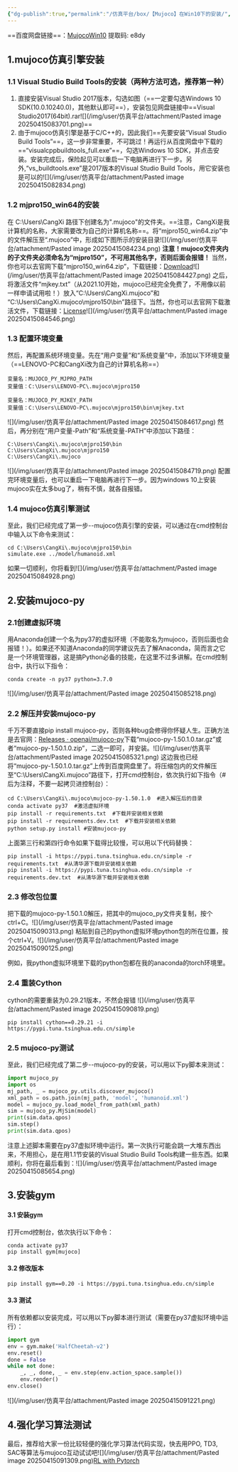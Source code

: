 ```yaml
---
{"dg-publish":true,"permalink":"/仿真平台/box/【Mujoco】在Win10下的安装/","dgPassFrontmatter":true}
---
```


==百度网盘链接==：[MujocoWin10]( https://pan.baidu.com/s/1Pab_yRVsZuQs-TFiMXKbkg?pwd=e8dy )
提取码: e8dy 
## 1.mujoco仿真引擎安装

### 1.1 Visual Studio Build Tools的安装（两种方法可选，推荐第一种）
1. 直接安装Visual Studio 2017版本，勾选如图（==一定要勾选Windows 10 SDK(10.0.10240.0)，其他默认即可==），安装包见网盘链接中==Visual Studio2017(64bit).rar![](/img/user/仿真平台/attachment/Pasted image 20250415083701.png)==
2. 由于mujoco仿真引擎是基于C/C++的，因此我们==先要安装“Visual Studio Build Tools”==，这一步非常重要，不可跳过！再运行从百度网盘中下载的==“visualcppbuildtools_full.exe”==，勾选Windows 10 SDK，并点击安装。安装完成后，保险起见可以重启一下电脑再进行下一步。另外,“vs_buildtools.exe”是2017版本的Visual Studio Build Tools，用它安装也是可以的![](/img/user/仿真平台/attachment/Pasted image 20250415082834.png)
### 1.2 mjpro150_win64的安装

在 C:\Users\CangXi 路径下创建名为".mujoco"的文件夹。==注意，CangXi是我计算机的名称，大家需要改为自己的计算机名称==。将“mjpro150_win64.zip”中的文件解压至“.mujoco”中，形成如下图所示的安装目录![](/img/user/仿真平台/attachment/Pasted image 20250415084234.png)
**注意！mujoco文件夹内的子文件夹必须命名为“mjpro150”，不可用其他名字，否则后面会报错！**
当然，你也可以去官网下载“mjpro150_win64.zip”，下载链接：[Download](https://www.roboti.us/download.html)![](/img/user/仿真平台/attachment/Pasted image 20250415084427.png)
之后，将激活文件“mjkey.txt”（从2021.10开始，mujoco已经完全免费了，不用像以前一样申请试用啦！）放入“C:\Users\CangXi\.mujoco”和 “C:\Users\CangXi\.mujoco\mjpro150\bin”路径下。当然，你也可以去官网下载激活文件，下载链接：[License](https://www.roboti.us/license.html)![](/img/user/仿真平台/attachment/Pasted image 20250415084546.png)
### 1.3 配置环境变量

然后，再配置系统环境变量。先在“用户变量”和“系统变量”中，添加以下环境变量（==LENOVO-PC和CangXi改为自己的计算机名称==）

```text
变量名：MUJOCO_PY_MJPRO_PATH
变量值：C:\Users\LENOVO-PC\.mujoco\mjpro150

变量名：MUJOCO_PY_MJKEY_PATH
变量值：C:\Users\LENOVO-PC\.mujoco\mjpro150\bin\mjkey.txt
```
![](/img/user/仿真平台/attachment/Pasted image 20250415084617.png)
然后，再分别在“用户变量-Path”和“系统变量-PATH”中添加以下路径：

```text
C:\Users\CangXi\.mujoco\mjpro150\bin
C:\Users\CangXi\.mujoco\mjpro150
C:\Users\CangXi\.mujoco
```
![](/img/user/仿真平台/attachment/Pasted image 20250415084719.png)
配置完环境变量后，也可以重启一下电脑再进行下一步。因为windows 10上安装mujoco实在太多bug了，稍有不慎，就各自报错。
### 1.4 mujoco仿真引擎测试

至此，我们已经完成了第一步--mujoco仿真引擎的安装，可以通过在cmd控制台中输入以下命令来测试：

```text
cd C:\Users\CangXi\.mujoco\mjpro150\bin
simulate.exe ../model/humanoid.xml
```

如果一切顺利，你将看到![](/img/user/仿真平台/attachment/Pasted image 20250415084928.png)
## 2.安装mujoco-py

### 2.1创建虚拟环境

用Anaconda创建一个名为py37的虚拟环境（不能取名为mujoco，否则后面也会报错！）。如果还不知道Anaconda的同学建议先去了解Anaconda，简而言之它是一个环境管理器，这是搞Python必备的技能，在这里不过多讲解。在cmd控制台中，执行以下指令：

```text
conda create -n py37 python=3.7.0
```
![](/img/user/仿真平台/attachment/Pasted image 20250415085218.png)
### 2.2 解压并安装mujoco-py

千万不要直接pip install mujoco-py，否则各种bug会修得你怀疑人生。正确方法是去官网：[Releases · openai/mujoco-py](https://github.com/openai/mujoco-py/releases)下载“mujoco-py-1.50.1.0.tar.gz”或者“mujoco-py-1.50.1.0.zip”，二选一即可，并安装。![](/img/user/仿真平台/attachment/Pasted image 20250415085321.png)
这边我也已经将“mujoco-py-1.50.1.0.tar.gz”上传到百度网盘里了。将压缩包内的文件解压至“C:\Users\CangXi\.mujoco”路径下，打开cmd控制台，依次执行如下指令（# 后为注释，不要一起拷贝进控制台）：
```text
cd C:\Users\CangXi\.mujoco\mujoco-py-1.50.1.0  #进入解压后的目录
conda activate py37  #激活虚拟环境
pip install -r requirements.txt  #下载并安装相关依赖
pip install -r requirements.dev.txt  #下载并安装相关依赖
python setup.py install #安装mujoco-py
```
上面第三行和第四行命令如果下载得比较慢，可以用以下代码替换：
```text
pip install -i https://pypi.tuna.tsinghua.edu.cn/simple -r requirements.txt  #从清华源下载并安装相关依赖
pip install -i https://pypi.tuna.tsinghua.edu.cn/simple -r requirements.dev.txt  #从清华源下载并安装相关依赖
```
### 2.3 修改包位置
把下载的mujoco-py-1.50.1.0解压，把其中的mujoco_py文件夹复制，按个ctrl+C。![](/img/user/仿真平台/attachment/Pasted image 20250415090313.png)
粘贴到自己的python虚拟环境python包的所在位置，按个ctrl+V。![](/img/user/仿真平台/attachment/Pasted image 20250415090125.png)

例如，我python虚拟环境里下载的python包都在我的anaconda的torch环境里。
### 2.4 重装Cython
cython的需要重装为0.29.21版本，不然会报错  ![](/img/user/仿真平台/attachment/Pasted image 20250415090819.png)
```
pip install cython==0.29.21 -i https://pypi.tuna.tsinghua.edu.cn/simple
```
### 2.5 mujoco-py测试

至此，我们已经完成了第二步--mujoco-py的安装，可以用以下py脚本来测试：

```python
import mujoco_py
import os
mj_path, _ = mujoco_py.utils.discover_mujoco()
xml_path = os.path.join(mj_path, 'model', 'humanoid.xml')
model = mujoco_py.load_model_from_path(xml_path)
sim = mujoco_py.MjSim(model)
print(sim.data.qpos)
sim.step()
print(sim.data.qpos)
```

注意上述脚本需要在py37虚拟环境中运行。第一次执行可能会跳一大堆东西出来，不用担心，是在用1.1节安装的Visual Studio Build Tools构建一些东西。如果顺利，你将在最后看到：![](/img/user/仿真平台/attachment/Pasted image 20250415085654.png)
## 3.安装gym

#### 3.1 安装gym 
打开cmd控制台，依次执行以下命令：

```text
conda activate py37
pip install gym[mujoco]
```
#### 3.2 修改版本
```
pip install gym==0.20 -i https://pypi.tuna.tsinghua.edu.cn/simple
```
#### 3.3 测试
所有依赖都以安装完成，可以用以下py脚本进行测试（需要在py37虚拟环境中运行）：

```python
import gym
env = gym.make('HalfCheetah-v2')
env.reset()
done = False
while not done:
    _, _, done, _ = env.step(env.action_space.sample())
    env.render()
env.close()
```
![](/img/user/仿真平台/attachment/Pasted image 20250415091221.png)
## 4.强化学习算法测试

最后，推荐给大家一份比较轻便的强化学习算法代码实现，快去用PPO, TD3, SAC等算法与mujoco互动试试吧![](/img/user/仿真平台/attachment/Pasted image 20250415091309.png)[RL with Pytorch](https://github.com/XinJingHao/RL-Algorithms-by-Pytorch)

